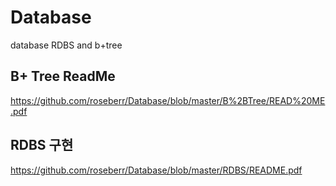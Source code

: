 # Database
database RDBS and b+tree 


## B+ Tree ReadMe
https://github.com/roseberr/Database/blob/master/B%2BTree/READ%20ME.pdf
## RDBS 구현
https://github.com/roseberr/Database/blob/master/RDBS/README.pdf
